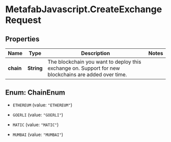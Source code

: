 # MetafabJavascript.CreateExchangeRequest

## Properties

Name | Type | Description | Notes
------------ | ------------- | ------------- | -------------
**chain** | **String** | The blockchain you want to deploy this exchange on. Support for new blockchains are added over time. | 



## Enum: ChainEnum


* `ETHEREUM` (value: `"ETHEREUM"`)

* `GOERLI` (value: `"GOERLI"`)

* `MATIC` (value: `"MATIC"`)

* `MUMBAI` (value: `"MUMBAI"`)




